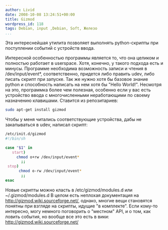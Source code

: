 ```yaml
---
author: Livid
date: 2008-10-08 13:24:51+00:00
title: Gizmod
wordpress_id: 118
tags: Debian, input ,Debian, Soft, Железо
...
```


Эта интереснейшая утилита позволяет выполнять python-скрипты при
поступлении событий с устройств ввода.

<!--more-->


Интересной особенностью программы является то, что она целиком и
полностью работает в userspace. Хотя, конечно, у такого подхода есть и
минусы.
Программе необходима возможность записи и чтения в /dev/input/event\*,
соответственно, придется либо править udev, либо писать скрипт при
запуске.
Так же нужно хотя бы базовое знание python и способность написать на нем
хотя бы "Hello World!".
Несмотря на это, программка более чем полезная, особенно если у вас есть
устройство ввода с многочисленными неработающими по своему назначению
клавишами.
Ставится из репозитариев:

```bash
sudo apt-get install gizmod
```


Чтобы у меня читались соответствующие устройства, дабы не закапываться в
udev, написал скрипт:

```bash
/etc/init.d/gizmod
#!/bin/sh

case "$1" in
   start)
     chmod o+rw /dev/input/event*
       ;;
 stop)
      chmod o-rw /dev/input/event*
       ;;
esac
```


Новые скрипты можно класть в /etc/gizmod/modules.d или
\~/.gizmod/modules.d
В целом есть неплохая документация на
<http://gizmod.wiki.sourceforge.net/>, однако, многие вещи становятся
понятны при взгляде на скрипты, идущие "в комплекте".
Если кому-то интересно, могу немного поговорить о "местном" API, и о
том, как ловить события, но вообще все это есть в вики:
<http://gizmod.wiki.sourceforge.net/>

